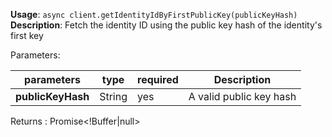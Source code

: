 **Usage**: `async client.getIdentityIdByFirstPublicKey(publicKeyHash)`
**Description**: Fetch the identity ID using the public key hash of the identity's first key

Parameters:

| parameters             | type               | required       | Description                                                                                      |
|------------------------|--------------------|----------------| ------------------------------------------------------------------------------------------------ |
| **publicKeyHash**      | String             | yes            | A valid public key hash |

Returns : Promise<!Buffer|null>

